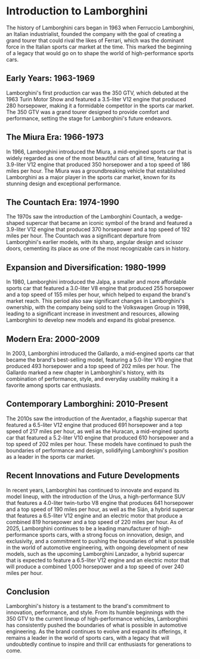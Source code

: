 # Introduction to Lamborghini
The history of Lamborghini cars began in 1963 when Ferruccio Lamborghini, an Italian industrialist, founded the company with the goal of creating a grand tourer that could rival the likes of Ferrari, which was the dominant force in the Italian sports car market at the time. This marked the beginning of a legacy that would go on to shape the world of high-performance sports cars.

## Early Years: 1963-1969
Lamborghini's first production car was the 350 GTV, which debuted at the 1963 Turin Motor Show and featured a 3.5-liter V12 engine that produced 280 horsepower, making it a formidable competitor in the sports car market. The 350 GTV was a grand tourer designed to provide comfort and performance, setting the stage for Lamborghini's future endeavors.

## The Miura Era: 1966-1973
In 1966, Lamborghini introduced the Miura, a mid-engined sports car that is widely regarded as one of the most beautiful cars of all time, featuring a 3.9-liter V12 engine that produced 350 horsepower and a top speed of 186 miles per hour. The Miura was a groundbreaking vehicle that established Lamborghini as a major player in the sports car market, known for its stunning design and exceptional performance.

## The Countach Era: 1974-1990
The 1970s saw the introduction of the Lamborghini Countach, a wedge-shaped supercar that became an iconic symbol of the brand and featured a 3.9-liter V12 engine that produced 370 horsepower and a top speed of 192 miles per hour. The Countach was a significant departure from Lamborghini's earlier models, with its sharp, angular design and scissor doors, cementing its place as one of the most recognizable cars in history.

## Expansion and Diversification: 1980-1999
In 1980, Lamborghini introduced the Jalpa, a smaller and more affordable sports car that featured a 3.0-liter V8 engine that produced 255 horsepower and a top speed of 155 miles per hour, which helped to expand the brand's market reach. This period also saw significant changes in Lamborghini's ownership, with the company being sold to the Volkswagen Group in 1998, leading to a significant increase in investment and resources, allowing Lamborghini to develop new models and expand its global presence.

## Modern Era: 2000-2009
In 2003, Lamborghini introduced the Gallardo, a mid-engined sports car that became the brand's best-selling model, featuring a 5.0-liter V10 engine that produced 493 horsepower and a top speed of 202 miles per hour. The Gallardo marked a new chapter in Lamborghini's history, with its combination of performance, style, and everyday usability making it a favorite among sports car enthusiasts.

## Contemporary Lamborghini: 2010-Present
The 2010s saw the introduction of the Aventador, a flagship supercar that featured a 6.5-liter V12 engine that produced 691 horsepower and a top speed of 217 miles per hour, as well as the Huracan, a mid-engined sports car that featured a 5.2-liter V10 engine that produced 610 horsepower and a top speed of 202 miles per hour. These models have continued to push the boundaries of performance and design, solidifying Lamborghini's position as a leader in the sports car market.

## Recent Innovations and Future Developments
In recent years, Lamborghini has continued to innovate and expand its model lineup, with the introduction of the Urus, a high-performance SUV that features a 4.0-liter twin-turbo V8 engine that produces 641 horsepower and a top speed of 190 miles per hour, as well as the Sián, a hybrid supercar that features a 6.5-liter V12 engine and an electric motor that produce a combined 819 horsepower and a top speed of 220 miles per hour. As of 2025, Lamborghini continues to be a leading manufacturer of high-performance sports cars, with a strong focus on innovation, design, and exclusivity, and a commitment to pushing the boundaries of what is possible in the world of automotive engineering, with ongoing development of new models, such as the upcoming Lamborghini Lanzador, a hybrid supercar that is expected to feature a 6.5-liter V12 engine and an electric motor that will produce a combined 1,000 horsepower and a top speed of over 240 miles per hour.

## Conclusion
Lamborghini's history is a testament to the brand's commitment to innovation, performance, and style. From its humble beginnings with the 350 GTV to the current lineup of high-performance vehicles, Lamborghini has consistently pushed the boundaries of what is possible in automotive engineering. As the brand continues to evolve and expand its offerings, it remains a leader in the world of sports cars, with a legacy that will undoubtedly continue to inspire and thrill car enthusiasts for generations to come.